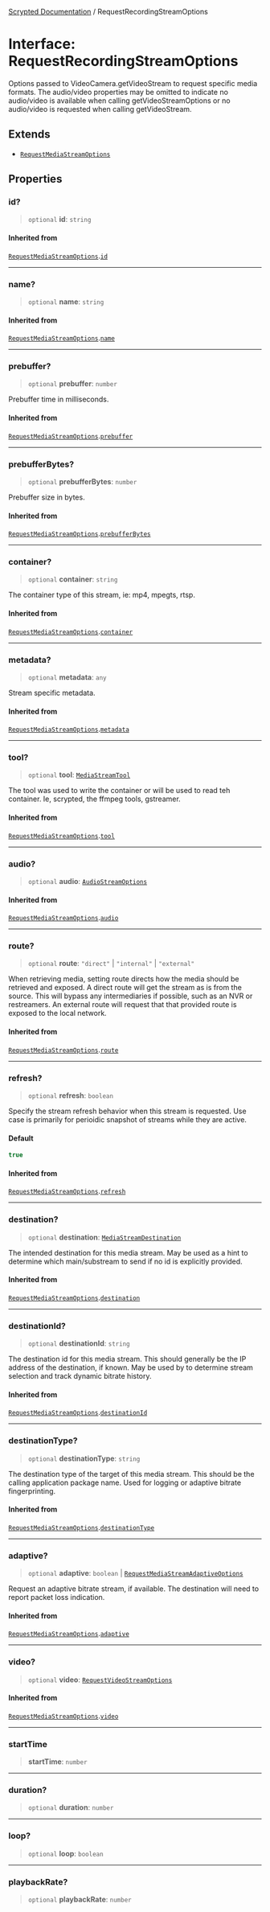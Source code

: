[Scrypted Documentation](../globals.md) / RequestRecordingStreamOptions

# Interface: RequestRecordingStreamOptions

Options passed to VideoCamera.getVideoStream to
request specific media formats.
The audio/video properties may be omitted
to indicate no audio/video is available when
calling getVideoStreamOptions or no audio/video
is requested when calling getVideoStream.

## Extends

- [`RequestMediaStreamOptions`](RequestMediaStreamOptions.md)

## Properties

### id?

> `optional` **id**: `string`

#### Inherited from

[`RequestMediaStreamOptions`](RequestMediaStreamOptions.md).[`id`](RequestMediaStreamOptions.md#id)

***

### name?

> `optional` **name**: `string`

#### Inherited from

[`RequestMediaStreamOptions`](RequestMediaStreamOptions.md).[`name`](RequestMediaStreamOptions.md#name)

***

### prebuffer?

> `optional` **prebuffer**: `number`

Prebuffer time in milliseconds.

#### Inherited from

[`RequestMediaStreamOptions`](RequestMediaStreamOptions.md).[`prebuffer`](RequestMediaStreamOptions.md#prebuffer)

***

### prebufferBytes?

> `optional` **prebufferBytes**: `number`

Prebuffer size in bytes.

#### Inherited from

[`RequestMediaStreamOptions`](RequestMediaStreamOptions.md).[`prebufferBytes`](RequestMediaStreamOptions.md#prebufferbytes)

***

### container?

> `optional` **container**: `string`

The container type of this stream, ie: mp4, mpegts, rtsp.

#### Inherited from

[`RequestMediaStreamOptions`](RequestMediaStreamOptions.md).[`container`](RequestMediaStreamOptions.md#container)

***

### metadata?

> `optional` **metadata**: `any`

Stream specific metadata.

#### Inherited from

[`RequestMediaStreamOptions`](RequestMediaStreamOptions.md).[`metadata`](RequestMediaStreamOptions.md#metadata)

***

### tool?

> `optional` **tool**: [`MediaStreamTool`](../type-aliases/MediaStreamTool.md)

The tool was used to write the container or will be used to read teh container. Ie, scrypted,
the ffmpeg tools, gstreamer.

#### Inherited from

[`RequestMediaStreamOptions`](RequestMediaStreamOptions.md).[`tool`](RequestMediaStreamOptions.md#tool)

***

### audio?

> `optional` **audio**: [`AudioStreamOptions`](AudioStreamOptions.md)

#### Inherited from

[`RequestMediaStreamOptions`](RequestMediaStreamOptions.md).[`audio`](RequestMediaStreamOptions.md#audio)

***

### route?

> `optional` **route**: `"direct"` \| `"internal"` \| `"external"`

When retrieving media, setting route directs how the media should be
retrieved and exposed. A direct route will get the stream
as is from the source. This will bypass any intermediaries if possible,
such as an NVR or restreamers.
An external route will request that that provided route is exposed to the local network.

#### Inherited from

[`RequestMediaStreamOptions`](RequestMediaStreamOptions.md).[`route`](RequestMediaStreamOptions.md#route)

***

### refresh?

> `optional` **refresh**: `boolean`

Specify the stream refresh behavior when this stream is requested.
Use case is primarily for perioidic snapshot of streams
while they are active.

#### Default

```ts
true
```

#### Inherited from

[`RequestMediaStreamOptions`](RequestMediaStreamOptions.md).[`refresh`](RequestMediaStreamOptions.md#refresh)

***

### destination?

> `optional` **destination**: [`MediaStreamDestination`](../type-aliases/MediaStreamDestination.md)

The intended destination for this media stream. May be used as
a hint to determine which main/substream to send if no id
is explicitly provided.

#### Inherited from

[`RequestMediaStreamOptions`](RequestMediaStreamOptions.md).[`destination`](RequestMediaStreamOptions.md#destination)

***

### destinationId?

> `optional` **destinationId**: `string`

The destination id for this media stream. This should generally be
the IP address of the destination, if known. May be used by to
determine stream selection and track dynamic bitrate history.

#### Inherited from

[`RequestMediaStreamOptions`](RequestMediaStreamOptions.md).[`destinationId`](RequestMediaStreamOptions.md#destinationid)

***

### destinationType?

> `optional` **destinationType**: `string`

The destination type of the target of this media stream. This
should be the calling application package name. Used for logging
or adaptive bitrate fingerprinting.

#### Inherited from

[`RequestMediaStreamOptions`](RequestMediaStreamOptions.md).[`destinationType`](RequestMediaStreamOptions.md#destinationtype)

***

### adaptive?

> `optional` **adaptive**: `boolean` \| [`RequestMediaStreamAdaptiveOptions`](RequestMediaStreamAdaptiveOptions.md)

Request an adaptive bitrate stream, if available. The destination
will need to report packet loss indication.

#### Inherited from

[`RequestMediaStreamOptions`](RequestMediaStreamOptions.md).[`adaptive`](RequestMediaStreamOptions.md#adaptive)

***

### video?

> `optional` **video**: [`RequestVideoStreamOptions`](RequestVideoStreamOptions.md)

#### Inherited from

[`RequestMediaStreamOptions`](RequestMediaStreamOptions.md).[`video`](RequestMediaStreamOptions.md#video)

***

### startTime

> **startTime**: `number`

***

### duration?

> `optional` **duration**: `number`

***

### loop?

> `optional` **loop**: `boolean`

***

### playbackRate?

> `optional` **playbackRate**: `number`
